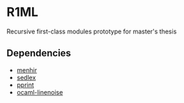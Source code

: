 # R1ML

Recursive first-class modules prototype for master's thesis

## Dependencies

* [menhir](http://gallium.inria.fr/~fpottier/menhir/)
* [sedlex](https://github.com/ocaml-community/sedlex)
* [pprint](https://github.com/fpottier/pprint)
* [ocaml-linenoise](https://github.com/ocaml-community/ocaml-linenoise)


